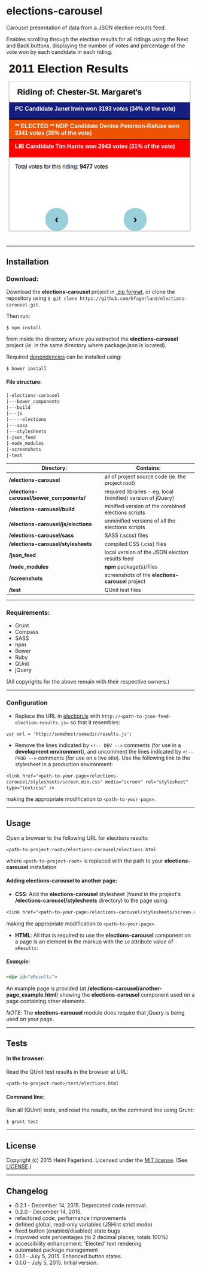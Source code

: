 # elections-carousel
Carousel presentation of data from a JSON election results feed.

Enables scrolling through the election results for all ridings using the Next and Back buttons, displaying the number of votes and percentage of the vote won by each candidate in each riding.

![screenshot of elections-carousel page](https://github.com/hfagerlund/elections-carousel/blob/master/screenshots/screenshot_elections-html.png)

- - -
## Installation
### Download:
Download the **elections-carousel** project in [.zip format](https://github.com/hfagerlund/elections-carousel/archive/master.zip), or clone the repository using `$ git clone https://github.com/hfagerlund/elections-carousel.git`.

Then run:
```
$ npm install
```
from inside the directory where you extracted the **elections-carousel** project (ie. in the same directory where package.json is located).

Required [dependencies](https://github.com/hfagerlund/elections-carousel#requirements) can be installed using:
```
$ bower install
```

#### File structure:
```
|-elections-carousel
|---bower_components
|---build
|---js
|-----elections
|---sass
|---stylesheets
|-json_feed
|-node_modules
|-screenshots
|-test
```
| Directory:  | Contains: |
| ------------- | ------------- |
| **/elections-carousel**  | all of project source code (ie. the project root)  |
| **/elections-carousel/bower_components/**  | required libraries - eg. local (minified) version of jQuery)  |
| **/elections-carousel/build** | minified version of the combined elections scripts  |
| **/elections-carousel/js/elections**  | unminified versions of all the elections scripts  |
| **/elections-carousel/sass**  | SASS (.scss) files |
| **/elections-carousel/stylesheets**  | compiled CSS (.css) files |
| **/json_feed**  | local version of the JSON election results feed  |
| **/node_modules**  | **npm** package(s)/files |
| **/screenshots**  | screenshots of the **elections-carousel** project |
| **/test**  | QUnit test files |
- - -
### Requirements:
- Grunt
- Compass
- SASS
- npm
- Bower
- Ruby
- QUnit
- jQuery

(All copyrights for the above remain with their respective owners.)
- - -
### Configuration
* Replace the URL in [election.js](https://github.com/hfagerlund/elections-carousel/blob/master/elections-carousel/js/elections/election.js) with `http://<path-to-json-feed-election-results.js>` so that it resembles:
```
var url = 'http://somehost/somedir/results.js';
```
* Remove the lines indicated by `<!-- DEV -->` comments (for use in a **development environment**), and uncomment the lines indicated by `<!-- PROD -->` comments (for use on a live site). Use the following link to the stylesheet in a production environment:

```
<link href="<path-to-your-page>/elections-carousel/stylesheets/screen.min.css" media="screen" rel="stylesheet" type="text/css" />
```
making the appropriate modification to `<path-to-your-page>`.
- - -
## Usage
Open a browser to the following URL for elections results:
```
<path-to-project-root>/elections-carousel/elections.html

```
where `<path-to-project-root>` is replaced with the path to your **elections-carousel** installation.

#### Adding elections-carousel to another page:
* **CSS**: Add the **elections-carousel** stylesheet (found in the project's **/elections-carousel/stylesheets** directory) to the page using:
```css 
<link href="<path-to-your-page>/elections-carousel/stylesheets/screen.css" media="screen" rel="stylesheet" type="text/css" />
```
making the appropriate modification to `<path-to-your-page>`.

* **HTML**: All that is required to use the **elections-carousel** component on a page is an element in the markup with the `id` attribute value of `eResults`:

##### Example:
```html
<div id="eResults">
```
An example page is provided (at **/elections-carousel/another-page_example.html**) showing the **elections-carousel** component used on a page containing other elements.

_NOTE_: The **elections-carousel** module does require that jQuery is being used on your page.
- - -
## Tests

#### In the browser:
Read the QUnit test results in the browser at URL:
```
<path-to-project-root>/test/elections.html

```

#### Command line:
Run all (QUnit) tests, and read the results, on the command line using Grunt:

```
$ grunt test

```
- - -
## License
Copyright (c) 2015 Heini Fagerlund. Licensed under the [MIT license](http://opensource.org/licenses/mit-license.php).
(See [LICENSE](https://github.com/hfagerlund/elections-carousel/blob/master/LICENSE).)

- - -
## Changelog
* 0.2.1 - December 14, 2015. Deprecated code removal.
* 0.2.0 - December 14, 2015.
 * refactored code, performance improvements
 * defined  global, read-only variables (JSHint strict mode)
 * fixed button (enabled/disabled) state bugs
 * improved vote percentages (to 2 decimal places; totals 100%)
 * accessibility enhancement: 'Elected' text rendering
 * automated package management
* 0.1.1 - July 5, 2015. Enhanced button states.
* 0.1.0 - July 5, 2015. Initial version.
